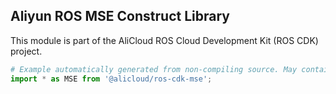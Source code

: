 ## Aliyun ROS MSE Construct Library

This module is part of the AliCloud ROS Cloud Development Kit (ROS CDK) project.

```python
# Example automatically generated from non-compiling source. May contain errors.
import * as MSE from '@alicloud/ros-cdk-mse';
```
